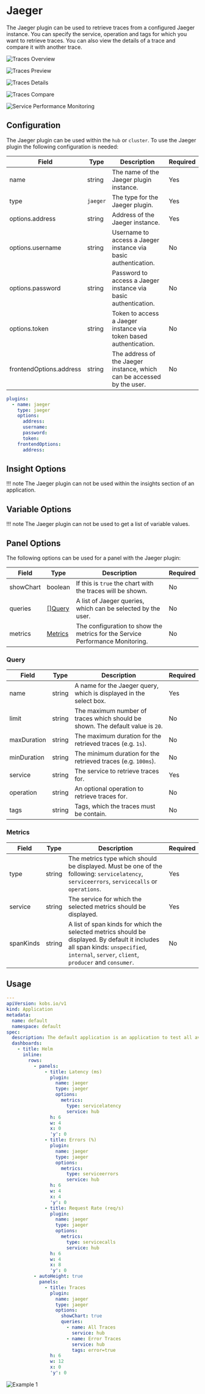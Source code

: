 # Jaeger

The Jaeger plugin can be used to retrieve traces from a configured Jaeger instance. You can specify the service, operation and tags for which you want to retrieve traces. You can also view the details of a trace and compare it with another trace.

![Traces Overview](assets/jaeger-traces-overview.png)

![Traces Preview](assets/jaeger-traces-preview.png)

![Traces Details](assets/jaeger-traces-details.png)

![Traces Compare](assets/jaeger-traces-compare.png)

![Service Performance Monitoring](assets/jaeger-spm.png)

## Configuration

The Jaeger plugin can be used within the `hub` or `cluster`. To use the Jaeger plugin the following configuration is needed:

| Field | Type | Description | Required |
| ----- | ---- | ----------- | -------- |
| name | string | The name of the Jaeger plugin instance. | Yes |
| type | `jaeger` | The type for the Jaeger plugin. | Yes |
| options.address | string | Address of the Jaeger instance. | Yes |
| options.username | string | Username to access a Jaeger instance via basic authentication. | No |
| options.password | string | Password to access a Jaeger instance via basic authentication. | No |
| options.token | string | Token to access a Jaeger instance via token based authentication. | No |
| frontendOptions.address | string | The address of the Jaeger instance, which can be accessed by the user. | No |

```yaml
plugins:
  - name: jaeger
    type: jaeger
    options:
      address:
      username:
      password:
      token:
    frontendOptions:
      address:
```

## Insight Options

!!! note
    The Jaeger plugin can not be used within the insights section of an application.

## Variable Options

!!! note
    The Jaeger plugin can not be used to get a list of variable values.

## Panel Options

The following options can be used for a panel with the Jaeger plugin:

| Field | Type | Description | Required |
| ----- | ---- | ----------- | -------- |
| showChart | boolean | If this is `true` the chart with the traces will be shown. | No |
| queries | [[]Query](#query) | A list of Jaeger queries, which can be selected by the user. | No |
| metrics | [Metrics](#metrics) | The configuration to show the metrics for the Service Performance Monitoring. | No |

### Query

| Field | Type | Description | Required |
| ----- | ---- | ----------- | -------- |
| name | string | A name for the Jaeger query, which is displayed in the select box. | Yes |
| limit | string | The maximum number of traces which should be shown. The default value is `20`. | No |
| maxDuration | string | The maximum duration for the retrieved traces (e.g. `1s`). | No |
| minDuration | string | The minimum duration for the retrieved traces (e.g. `100ms`). | No |
| service | string | The service to retrieve traces for. | Yes |
| operation | string | An optional operation to retrieve traces for. | No |
| tags | string | Tags, which the traces must be contain. | No |

### Metrics

| Field | Type | Description | Required |
| ----- | ---- | ----------- | -------- |
| type | string | The metrics type which should be displayed. Must be one of the following: `servicelatency`, `serviceerrors`, `servicecalls` or `operations`. | Yes |
| service | string | The service for which the selected metrics should be displayed. | Yes |
| spanKinds | string | A list of span kinds for which the selected metrics should be displayed. By default it includes all span kinds: `unspecified`, `internal`, `server`, `client`, `producer` and `consumer`. | No |

## Usage

```yaml
---
apiVersion: kobs.io/v1
kind: Application
metadata:
  name: default
  namespace: default
spec:
  description: The default application is an application to test all available kobs plugins.
  dashboards:
    - title: Helm
      inline:
        rows:
          - panels:
              - title: Latency (ms)
                plugin:
                  name: jaeger
                  type: jaeger
                  options:
                    metrics:
                      type: servicelatency
                      service: hub
                h: 6
                w: 4
                x: 0
                'y': 0
              - title: Errors (%)
                plugin:
                  name: jaeger
                  type: jaeger
                  options:
                    metrics:
                      type: serviceerrors
                      service: hub
                h: 6
                w: 4
                x: 4
                'y': 0
              - title: Request Rate (req/s)
                plugin:
                  name: jaeger
                  type: jaeger
                  options:
                    metrics:
                      type: servicecalls
                      service: hub
                h: 6
                w: 4
                x: 8
                'y': 0
          - autoHeight: true
            panels:
              - title: Traces
                plugin:
                  name: jaeger
                  type: jaeger
                  options:
                    showChart: true
                    queries:
                      - name: All Traces
                        service: hub
                      - name: Error Traces
                        service: hub
                        tags: error=true
                h: 6
                w: 12
                x: 0
                'y': 0
```

![Example 1](assets/jaeger-example-1.png)
